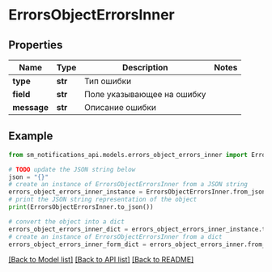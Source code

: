 # ErrorsObjectErrorsInner


## Properties

Name | Type | Description | Notes
------------ | ------------- | ------------- | -------------
**type** | **str** | Тип ошибки | 
**field** | **str** | Поле указывающее на ошибку | 
**message** | **str** | Описание ошибки | 

## Example

```python
from sm_notifications_api.models.errors_object_errors_inner import ErrorsObjectErrorsInner

# TODO update the JSON string below
json = "{}"
# create an instance of ErrorsObjectErrorsInner from a JSON string
errors_object_errors_inner_instance = ErrorsObjectErrorsInner.from_json(json)
# print the JSON string representation of the object
print(ErrorsObjectErrorsInner.to_json())

# convert the object into a dict
errors_object_errors_inner_dict = errors_object_errors_inner_instance.to_dict()
# create an instance of ErrorsObjectErrorsInner from a dict
errors_object_errors_inner_form_dict = errors_object_errors_inner.from_dict(errors_object_errors_inner_dict)
```
[[Back to Model list]](../README.md#documentation-for-models) [[Back to API list]](../README.md#documentation-for-api-endpoints) [[Back to README]](../README.md)


